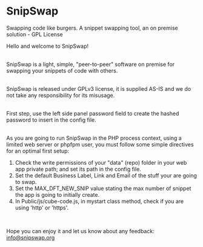 # SnipSwap
Swapping code like burgers. A snippet swapping tool, an on premise solution - GPL License

Hello and welcome to SnipSwap!<br><br>
	   
SnipSwap is a light, simple, "peer-to-peer" software on premise for swapping your snippets of code with others.<br><br>
	   
SnipSwap is released under GPLv3 license, it is supplied AS-IS and we do not take any responsibility for its misusage.<br><br>
	   
First step, use the left side panel password field to create the hashed password to insert in the config file.<br><br>
	   
As you are going to run SnipSwap in the PHP process context, using a limited web server or phpfpm user, you must follow some simple directives for an optimal first setup:<br>

<ol>
  <li>Check the write permissions of your "data" (repo) folder in your web app private path; and set its path in the config file.</li>
  <li>Set the default Business Label, Link and Email of the stuff your are going to swap.</li>
  <li>Set the MAX_DFT_NEW_SNIP value stating the max number of snippet the app is going to initially create.</li>
	<li>In Public/js/cube-code.js, in mystart class method, check if you are using 'http' or 'https'.</li>	   
</ol>
	   
<br>	
     
Hope you can enjoy it and let us know about any feedback: <a href="mailto:info@snipswap.org" style="color:#e6d236;">info@snipswap.org</a>
	   
